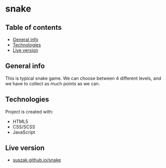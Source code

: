 # snake
## Table of contents
* [General info](#general-info)
* [Technologies](#technologies)
* [Live version](#live-version)

## General info
This is typical snake game. We can choose between 4 different levels, and we have to collect as much points as we can.

## Technologies
Project is created with:
* HTML5
* CSS/SCSS
* JavaScript

## Live version
* [suszak.github.io/snake](http://suszak.github.io/snake)
